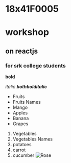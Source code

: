 # 18x41F0005
# workshop
## on reactjs
### for srk college students
**bold**

*italic*
***bothbolditalic***
* Fruits
* Fruits Names
* Mango
* Apples
* Banana
* Grapes
1. Vegetables
2. Vegetables Names
3.    potatoes
4.    carrot
5.    cucumber
![Rose](https://www.desicomments.com/dc3/19/439319/4393191.jpg)
